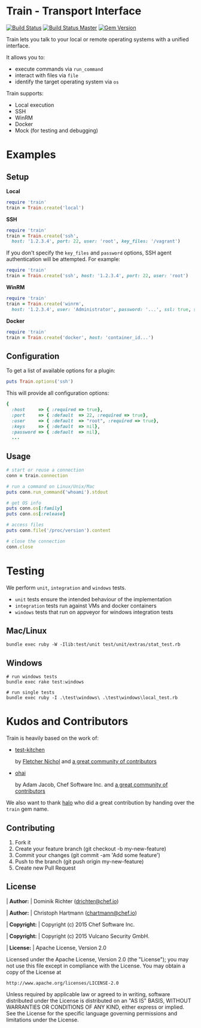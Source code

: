 # Train - Transport Interface

[![Build Status](https://travis-ci.org/chef/train.svg?branch=master)](https://travis-ci.org/chef/train)
[![Build Status Master](https://ci.appveyor.com/api/projects/status/github/chef/train?branch=master&svg=true&passingText=master%20-%20Ok&pendingText=master%20-%20Pending&failingText=master%20-%20Failing)](https://ci.appveyor.com/project/Chef/train/branch/master)
[![Gem Version](https://badge.fury.io/rb/train.svg)](https://badge.fury.io/rb/train)

Train lets you talk to your local or remote operating systems with a unified interface.

It allows you to:

* execute commands via `run_command`
* interact with files via `file`
* identify the target operating system via `os`

Train supports:

* Local execution
* SSH
* WinRM
* Docker
* Mock (for testing and debugging)

# Examples

## Setup

**Local**

```ruby
require 'train'
train = Train.create('local')
```

**SSH**

```ruby
require 'train'
train = Train.create('ssh',
  host: '1.2.3.4', port: 22, user: 'root', key_files: '/vagrant')
```

If you don't specify the `key_files` and `password` options, SSH agent authentication will be attempted. For example:

```ruby
require 'train'
train = Train.create('ssh', host: '1.2.3.4', port: 22, user: 'root')
```

**WinRM**

```ruby
require 'train'
train = Train.create('winrm',
  host: '1.2.3.4', user: 'Administrator', password: '...', ssl: true, self_signed: true)
```

**Docker**

```ruby
require 'train'
train = Train.create('docker', host: 'container_id...')
```

## Configuration

To get a list of available options for a plugin:

```ruby
puts Train.options('ssh')
```
This will provide all configuration options:

```ruby
{
  :host     => { :required => true},
  :port     => { :default  => 22, :required => true},
  :user     => { :default  => "root", :required => true},
  :keys     => { :default  => nil},
  :password => { :default  => nil},
  ...
```

## Usage

```ruby
# start or reuse a connection
conn = train.connection

# run a command on Linux/Unix/Mac
puts conn.run_command('whoami').stdout

# get OS info
puts conn.os[:family]
puts conn.os[:release]

# access files
puts conn.file('/proc/version').content

# close the connection
conn.close
```

# Testing

We perform `unit`, `integration` and `windows` tests.

* `unit` tests ensure the intended behaviour of the implementation
* `integration` tests run against VMs and docker containers
* `windows` tests that run on appveyor for windows integration tests

## Mac/Linux

```
bundle exec ruby -W -Ilib:test/unit test/unit/extras/stat_test.rb
```

## Windows

```
# run windows tests
bundle exec rake test:windows

# run single tests
bundle exec ruby -I .\test\windows\ .\test\windows\local_test.rb
```


# Kudos and Contributors

Train is heavily based on the work of:

* [test-kitchen](https://github.com/test-kitchen/test-kitchen)  

    by [Fletcher Nichol](fnichol@nichol.ca)
    and [a great community of contributors](https://github.com/test-kitchen/test-kitchen/graphs/contributors)

* [ohai](https://github.com/chef/ohai)

    by Adam Jacob, Chef Software Inc.
    and [a great community of contributors](https://github.com/chef/ohai/graphs/contributors)


We also want to thank [halo](https://github.com/halo) who did a great contribution by handing over the `train` gem name.

## Contributing

1. Fork it
1. Create your feature branch (git checkout -b my-new-feature)
1. Commit your changes (git commit -am 'Add some feature')
1. Push to the branch (git push origin my-new-feature)
1. Create new Pull Request

## License

| **Author:**          | Dominik Richter (<drichter@chef.io>)

| **Author:**          | Christoph Hartmann (<chartmann@chef.io>)

| **Copyright:**       | Copyright (c) 2015 Chef Software Inc.

| **Copyright:**       | Copyright (c) 2015 Vulcano Security GmbH.

| **License:**         | Apache License, Version 2.0

Licensed under the Apache License, Version 2.0 (the "License");
you may not use this file except in compliance with the License.
You may obtain a copy of the License at

    http://www.apache.org/licenses/LICENSE-2.0

Unless required by applicable law or agreed to in writing, software
distributed under the License is distributed on an "AS IS" BASIS,
WITHOUT WARRANTIES OR CONDITIONS OF ANY KIND, either express or implied.
See the License for the specific language governing permissions and
limitations under the License.
